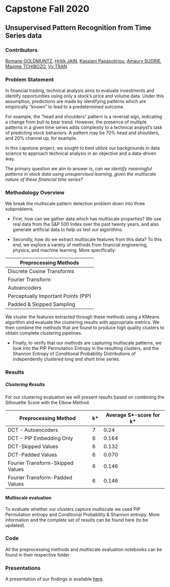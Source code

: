 # Capstone Fall 2020

## Unsupervised Pattern Recognition from Time Series data

### Contributors
[Romane GOLDMUNTZ](https://github.com/bubblemarchine), [Hritik JAIN](https://github.com/hritik25), [Kassiani Papasotiriou](https://github.com/KassiePapasotiriou), [Amaury SUDRIE](https://github.com/Amelrich), [Maxime TCHIBOZO](https://github.com/mtchibozo), [Vy TRAN](https://github.com/vttran4)

### Problem Statement

In financial trading, technical analysis aims to evaluate investments and identify opportunities using only a stock’s price and volume data. Under this assumption, predictions are made by identifying patterns which are empirically “known” to lead to a predetermined outcome. 

For example, the “head and shoulders” pattern is a reversal sign, indicating a change from bull to bear trend. However, the presence of multiple patterns in a given time series adds complexity to a technical analyst’s task of predicting stock behaviors. A pattern may be 70% head and shoulders, and 20% channel up, for example.

In this capstone project, we sought to best utilize our backgrounds in data science to approach technical analysis in an objective and a data-driven way.

The primary question we aim to answer is, *can we identify meaningful patterns in stock data using unsupervised learning, given the multiscale nature of these financial time series?*

### Methodology Overview

We break the multiscale pattern detection problem down into three subproblems.

* First, how can we gather data which has multiscale properties? We use real data from the S&P 500 Index over the past twenty years, and also generate artificial data to help us test our algorithms. 

* Secondly, how do we extract multiscale features from this data? To this end, we explore a variety of methods from financial engineering, physics, and machine learning. More specifically:

| Preprocessing Methods               |
|-------------------------------------|
| Discrete Cosine Transforms          |
| Fourier Transform                   |
| Autoencoders                        |
| Perceptually Important Points (PIP) |
| Padded & Skipped Sampling           |

We cluster the features extracted through these methods using a KMeans algorithm and evaluate the clustering results with appropriate metrics. We then combine the methods that are found to produce high quality clusters to obtain complete clustering pipelines. 

* Finally, to verify that our methods are capturing multiscale patterns, we look into the PIP Permutation Entropy in the resulting clusters, and the Shannon Entropy of Conditional Probability Distributions of independently clustered long and short time series.


### Results

##### Clustering Results

For our clustering evaluation we will present results based on combining the Silhouette Score with the Elbow Method.

| Preprocessing Method             | k* | Average S*-score for k* |
|----------------------------------|----|-------------------------|
| DCT - Autoencoders               | 7  | 0.24                    |
| DCT - PIP Embedding Only         | 6  | 0.164                   |
| DCT-Skipped Values               | 6  | 0.132                   |
| DCT-Padded Values                | 6  | 0.070                   |
| Fourier Transform-Skipped Values | 6  | 0.146                   |
| Fourier Transform-Padded Values  | 6  | 0.146                   |

#### Multiscale evaluation

To evaluate whether our clusters capture multiscale we used PIP Permutation entropy and Conditional Probability & Shannon entropy. More information and the complete set of results can be found here (to be updated).

### Code

All the preprocessing methods and multiscale evaluation notebooks can be found in their respective folder

### Presentations

A presentation of our findings is available [here](https://www.youtube.com/watch?v=Oe-qwGFXC3I).



